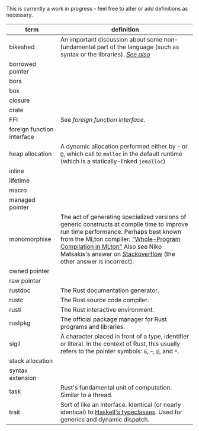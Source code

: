 This is currently a work in progress - feel free to alter or add definitions as necessary.

term | definition
-----|-----------
bikeshed | An important discussion about some non-fundamental part of the language (such as syntax or the libraries). [*See also*](http://www.catb.org/jargon/html/B/bikeshedding.html)
borrowed pointer |
bors |
box |
closure |
crate |
FFI | See _foreign function interface_.
foreign function interface |
heap allocation | A dynamic allocation performed either by `~` or `@`, which call to `malloc` in the default runtime (which is a statically-linked `jemalloc`)
inline |
lifetime |
macro |
managed pointer |
monomorphise | The act of generating specialized versions of generic constructs at compile time to improve run time performance. Perhaps best known from the MLton compiler: ["Whole-Program Compilation in MLton"](http://mlton.org/References.attachments/060916-mlton.pdf) Also see Niko Matsakis's answer on [Stackoverflow](http://stackoverflow.com/a/14198060) (the other answer is incorrect).
owned pointer |
raw pointer | 
rustdoc | The Rust documentation generator.
rustc | The Rust source code compiler.
rusti | The Rust interactive environment.
rustpkg | The official package manager for Rust programs and libraries.
sigil | A character placed in front of a type, identifier or literal. In the context of Rust, this usually refers to the pointer symbols: `&`, `~`, `@`, and `*`.
stack allocation | 
syntax extension |
task | Rust's fundamental unit of computation. Similar to a thread.
trait | Sort of like an interface. Identical (or nearly identical) to [Haskell's typeclasses](http://en.wikipedia.org/wiki/Type_class). Used for generics and dynamic dispatch.
